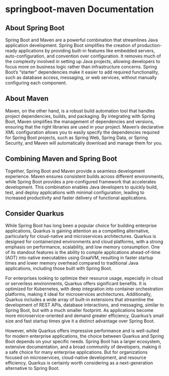 # springboot-maven Documentation

## About Spring Boot

Spring Boot and Maven are a powerful combination that streamlines Java application development. Spring Boot simplifies the creation of production-ready applications by providing built-in features like embedded servers, auto-configuration, and convention over configuration. It removes much of the complexity involved in setting up Java projects, allowing developers to focus more on business logic rather than infrastructure concerns. Spring Boot’s “starter” dependencies make it easier to add required functionality, such as database access, messaging, or web services, without manually configuring each component.

## About Maven

Maven, on the other hand, is a robust build automation tool that handles project dependencies, builds, and packaging. By integrating with Spring Boot, Maven simplifies the management of dependencies and versions, ensuring that the right libraries are used in your project. Maven’s declarative XML configuration allows you to easily specify the dependencies required for Spring Boot projects, such as Spring Web, Spring Data, or Spring Security, and Maven will automatically download and manage them for you.

## Combining Maven and Spring Boot

Together, Spring Boot and Maven provide a seamless development experience. Maven ensures consistent builds across different environments, while Spring Boot provides a pre-configured framework that accelerates development. This combination enables Java developers to quickly build, test, and deploy applications with minimal configuration, leading to increased productivity and faster delivery of functional applications.

## Consider Quarkus

While Spring Boot has long been a popular choice for building enterprise applications, Quarkus is gaining attention as a compelling alternative, particularly for cloud-native and microservices architectures. Quarkus is designed for containerized environments and cloud platforms, with a strong emphasis on performance, scalability, and low memory consumption. One of its standout features is the ability to compile applications ahead-of-time (AOT) into native executables using GraalVM, resulting in faster startup times and lower memory overhead compared to traditional Java applications, including those built with Spring Boot.

For enterprises looking to optimize their resource usage, especially in cloud or serverless environments, Quarkus offers significant benefits. It is optimized for Kubernetes, with deep integration into container orchestration platforms, making it ideal for microservices architectures. Additionally, Quarkus includes a wide array of built-in extensions that streamline the development of REST APIs, database interactions, and messaging, similar to Spring Boot, but with a much smaller footprint. As applications become more microservice-oriented and demand greater efficiency, Quarkus’s small size and fast startup times give it a distinct advantage over Spring Boot.

However, while Quarkus offers impressive performance and is well-suited for modern enterprise applications, the choice between Quarkus and Spring Boot depends on your specific needs. Spring Boot has a larger ecosystem, extensive documentation, and a broad community of developers, making it a safe choice for many enterprise applications. But for organizations focused on microservices, cloud-native development, and resource efficiency, Quarkus is certainly worth considering as a next-generation alternative to Spring Boot.